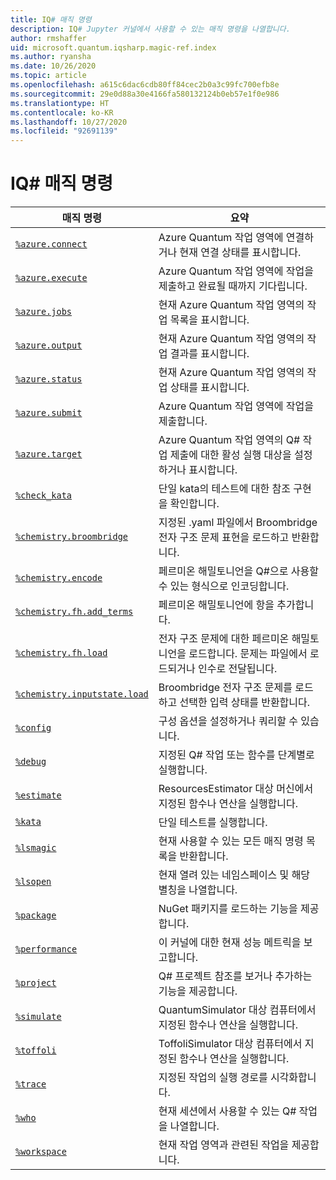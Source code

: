```yaml
---
title: IQ# 매직 명령
description: IQ# Jupyter 커널에서 사용할 수 있는 매직 명령을 나열합니다.
author: rmshaffer
uid: microsoft.quantum.iqsharp.magic-ref.index
ms.author: ryansha
ms.date: 10/26/2020
ms.topic: article
ms.openlocfilehash: a615c6dac6cdb80ff84cec2b0a3c99fc700efb8e
ms.sourcegitcommit: 29e0d88a30e4166fa580132124b0eb57e1f0e986
ms.translationtype: HT
ms.contentlocale: ko-KR
ms.lasthandoff: 10/27/2020
ms.locfileid: "92691139"
---
```

# <a name="iq-magic-commands"></a>IQ# 매직 명령
| 매직 명령 | 요약 |
|---------------|---------|
| [`%azure.connect`](xref:microsoft.quantum.iqsharp.magic-ref.azure.connect) | Azure Quantum 작업 영역에 연결하거나 현재 연결 상태를 표시합니다. |
| [`%azure.execute`](xref:microsoft.quantum.iqsharp.magic-ref.azure.execute) | Azure Quantum 작업 영역에 작업을 제출하고 완료될 때까지 기다립니다. |
| [`%azure.jobs`](xref:microsoft.quantum.iqsharp.magic-ref.azure.jobs) | 현재 Azure Quantum 작업 영역의 작업 목록을 표시합니다. |
| [`%azure.output`](xref:microsoft.quantum.iqsharp.magic-ref.azure.output) | 현재 Azure Quantum 작업 영역의 작업 결과를 표시합니다. |
| [`%azure.status`](xref:microsoft.quantum.iqsharp.magic-ref.azure.status) | 현재 Azure Quantum 작업 영역의 작업 상태를 표시합니다. |
| [`%azure.submit`](xref:microsoft.quantum.iqsharp.magic-ref.azure.submit) | Azure Quantum 작업 영역에 작업을 제출합니다. |
| [`%azure.target`](xref:microsoft.quantum.iqsharp.magic-ref.azure.target) | Azure Quantum 작업 영역의 Q# 작업 제출에 대한 활성 실행 대상을 설정하거나 표시합니다. |
| [`%check_kata`](xref:microsoft.quantum.iqsharp.magic-ref.check_kata) | 단일 kata의 테스트에 대한 참조 구현을 확인합니다. |
| [`%chemistry.broombridge`](xref:microsoft.quantum.iqsharp.magic-ref.chemistry.broombridge) | 지정된 .yaml 파일에서 Broombridge 전자 구조 문제 표현을 로드하고 반환합니다. |
| [`%chemistry.encode`](xref:microsoft.quantum.iqsharp.magic-ref.chemistry.encode) | 페르미온 해밀토니언을 Q#으로 사용할 수 있는 형식으로 인코딩합니다. |
| [`%chemistry.fh.add_terms`](xref:microsoft.quantum.iqsharp.magic-ref.chemistry.fh.add_terms) | 페르미온 해밀토니언에 항을 추가합니다. |
| [`%chemistry.fh.load`](xref:microsoft.quantum.iqsharp.magic-ref.chemistry.fh.load) | 전자 구조 문제에 대한 페르미온 해밀토니언을 로드합니다. 문제는 파일에서 로드되거나 인수로 전달됩니다. |
| [`%chemistry.inputstate.load`](xref:microsoft.quantum.iqsharp.magic-ref.chemistry.inputstate.load) | Broombridge 전자 구조 문제를 로드하고 선택한 입력 상태를 반환합니다. |
| [`%config`](xref:microsoft.quantum.iqsharp.magic-ref.config) | 구성 옵션을 설정하거나 쿼리할 수 있습니다. |
| [`%debug`](xref:microsoft.quantum.iqsharp.magic-ref.debug) | 지정된 Q# 작업 또는 함수를 단계별로 실행합니다. |
| [`%estimate`](xref:microsoft.quantum.iqsharp.magic-ref.estimate) | ResourcesEstimator 대상 머신에서 지정된 함수나 연산을 실행합니다. |
| [`%kata`](xref:microsoft.quantum.iqsharp.magic-ref.kata) | 단일 테스트를 실행합니다. |
| [`%lsmagic`](xref:microsoft.quantum.iqsharp.magic-ref.lsmagic) | 현재 사용할 수 있는 모든 매직 명령 목록을 반환합니다. |
| [`%lsopen`](xref:microsoft.quantum.iqsharp.magic-ref.lsopen) | 현재 열려 있는 네임스페이스 및 해당 별칭을 나열합니다. |
| [`%package`](xref:microsoft.quantum.iqsharp.magic-ref.package) | NuGet 패키지를 로드하는 기능을 제공합니다. |
| [`%performance`](xref:microsoft.quantum.iqsharp.magic-ref.performance) | 이 커널에 대한 현재 성능 메트릭을 보고합니다. |
| [`%project`](xref:microsoft.quantum.iqsharp.magic-ref.project) | Q# 프로젝트 참조를 보거나 추가하는 기능을 제공합니다. |
| [`%simulate`](xref:microsoft.quantum.iqsharp.magic-ref.simulate) | QuantumSimulator 대상 컴퓨터에서 지정된 함수나 연산을 실행합니다. |
| [`%toffoli`](xref:microsoft.quantum.iqsharp.magic-ref.toffoli) | ToffoliSimulator 대상 컴퓨터에서 지정된 함수나 연산을 실행합니다. |
| [`%trace`](xref:microsoft.quantum.iqsharp.magic-ref.trace) | 지정된 작업의 실행 경로를 시각화합니다. |
| [`%who`](xref:microsoft.quantum.iqsharp.magic-ref.who) | 현재 세션에서 사용할 수 있는 Q# 작업을 나열합니다. |
| [`%workspace`](xref:microsoft.quantum.iqsharp.magic-ref.workspace) | 현재 작업 영역과 관련된 작업을 제공합니다. |
